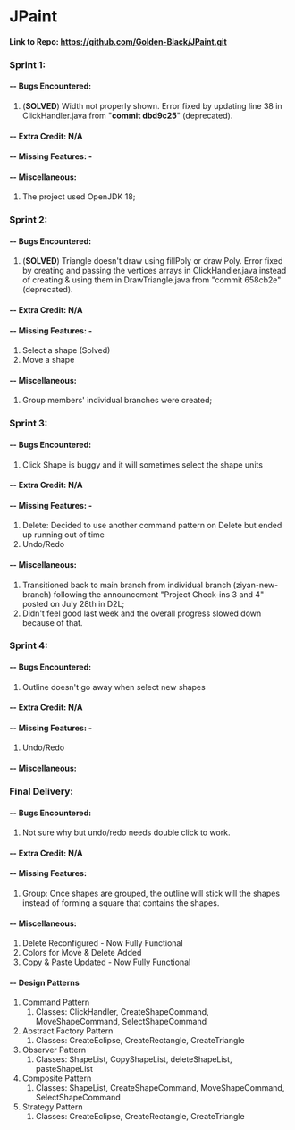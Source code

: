 # JPaint
#### Link to Repo: https://github.com/Golden-Black/JPaint.git 

### Sprint 1:
#### -- Bugs Encountered: 
1. (<b>SOLVED</b>) Width not properly shown. Error fixed by updating line 38 in ClickHandler.java from  "<b>commit dbd9c25</b>" (deprecated). 
#### -- Extra Credit: N/A
#### -- Missing Features: - 
#### -- Miscellaneous: 
1. The project used OpenJDK 18;


### Sprint 2:
#### -- Bugs Encountered:
1. (<b>SOLVED</b>) Triangle doesn't draw using fillPoly or draw Poly.
   Error fixed by creating and passing the vertices arrays in ClickHandler.java instead of creating & using them in DrawTriangle.java from "commit 658cb2e" (deprecated).
#### -- Extra Credit: N/A
#### -- Missing Features: -
1. Select a shape (Solved)
2. Move a shape

#### -- Miscellaneous:
1. Group members' individual branches were created;

### Sprint 3:
#### -- Bugs Encountered:
1. Click Shape is buggy and it will sometimes select the shape units
#### -- Extra Credit: N/A
#### -- Missing Features: -
1. Delete: Decided to use another command pattern on Delete but ended up running out of time
2. Undo/Redo
#### -- Miscellaneous:
1. Transitioned back to main branch from individual branch (ziyan-new-branch) following the announcement "Project Check-ins 3 and 4" posted on July 28th in D2L;
2. Didn't feel good last week and the overall progress slowed down because of that.

### Sprint 4:
#### -- Bugs Encountered:
1. Outline doesn't go away when select new shapes
#### -- Extra Credit: N/A
#### -- Missing Features: -
1. Undo/Redo
#### -- Miscellaneous:

### Final Delivery:
#### -- Bugs Encountered:
1. Not sure why but undo/redo needs double click to work.
#### -- Extra Credit: N/A
#### -- Missing Features: 
1. Group: Once shapes are grouped, the outline will stick will the shapes instead of forming a square that contains the shapes.
#### -- Miscellaneous:
1. Delete Reconfigured - Now Fully Functional
2. Colors for Move & Delete Added
3. Copy & Paste Updated - Now Fully Functional
#### -- Design Patterns
1. Command Pattern 
   1. Classes: ClickHandler, CreateShapeCommand, MoveShapeCommand, SelectShapeCommand
2. Abstract Factory Pattern
   1. Classes: CreateEclipse, CreateRectangle, CreateTriangle
3. Observer Pattern
   1. Classes: ShapeList, CopyShapeList, deleteShapeList, pasteShapeList
4. Composite Pattern
   1. Classes: ShapeList, CreateShapeCommand, MoveShapeCommand, SelectShapeCommand
5. Strategy Pattern
   1. Classes: CreateEclipse, CreateRectangle, CreateTriangle
